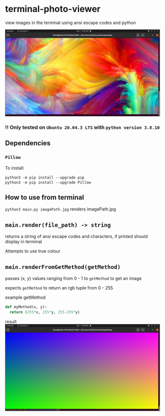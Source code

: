 # terminal-photo-viewer
view images in the terminal using ansi escape codes and python

![example photo](https://github.com/ethandhunt/terminal-photo-viewer/blob/main/Screenshot%20from%202021-12-01%2010-39-03.png?raw=true)

### !! Only tested on `Ubuntu 20.04.3 LTS` with `python version 3.8.10`

## Dependencies
### `Pillow`
To install:
```
python3 -m pip install --upgrade pip
python3 -m pip install --upgrade Pillow
```

## How to use from terminal
`python3 main.py imagePath.jpg` renders imagePath.jpg


## `main.render(file_path) -> string`
returns a string of ansi escape codes and characters, if printed should display in terminal

Attempts to use true colour


## `main.renderFromGetMethod(getMethod)`
passes (x, y) values ranging from 0 - 1 to `getMethod` to get an image

expects `getMethod` to return an rgb tuple from 0 - 255

example getMethod
```py
def myMethod(x, y):
  return (255*x, 255*y, 255-255*y)
```
result
![screenshot of method result](https://github.com/ethandhunt/terminal-photo-viewer/blob/main/Screenshot%20from%202021-12-01%2010-50-00.png?raw=true)
